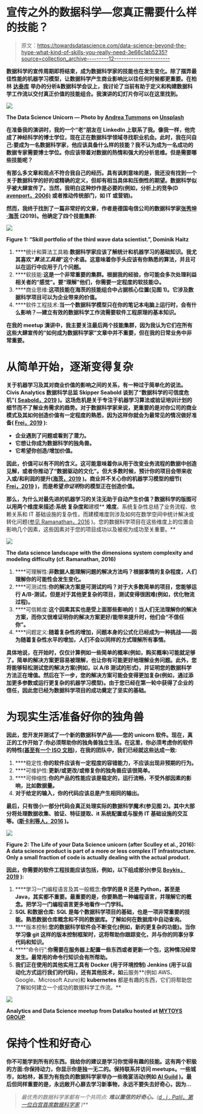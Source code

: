 # 宣传之外的数据科学—您真正需要什么样的技能？

> 原文：<https://towardsdatascience.com/data-science-beyond-the-hype-what-kind-of-skills-you-really-need-3e66c1ab5235?source=collection_archive---------12----------------------->

**数据科学的宣传周期即将结束，成为数据科学家的技能也在发生变化。除了摆弄最佳性能的机器学习模型，让数据科学产生商业影响比以往任何时候都更重要。在柏林** [**达泰库**](https://www.dataiku.com/) **举办的分析&数据科学会议上，我讨论了当前有助于定义和构建数据科学工作流以交付真正价值的技能组合。我演讲的幻灯片你可以在这里找到**[](https://www.slideshare.net/SebastianBRose/data-science-beyond-the-hype-what-kind-of-skills-do-you-really-need)****。****

**![](img/94bc98d02af52b13510589bf904ebc88.png)**

**The Data Science Unicorn — Photo by [Andrea Tummons](https://unsplash.com/@krewellah87?utm_source=medium&utm_medium=referral) on [Unsplash](https://unsplash.com?utm_source=medium&utm_medium=referral)**

**在准备我的演讲时，我的一个“老”朋友在 LinkedIn 上联系了我。像我一样，他完成了神经科学的博士学位，现在正在数据科学领域寻找职业机会。此时，我在问自己:要成为一名数据科学家，他应该具备什么样的技能？我不认为成为一名成功的数据专家需要博士学位。你应该带着对数据的热情和强大的分析思维。但是需要哪些技能呢？**

**有那么多文章和观点不符合我自己的经历。具有讽刺意味的是，我还没有找到一个关于数据科学的好的或精确的定义，但却有相当具体和压倒性的期望。数据科学似乎被大肆宣传了。当然，我明白这种炒作是必要的(例如，分析上的竞争(D [avenport，2006)](https://hbr.org/2006/01/competing-on-analytics) 或者推动传统部门，如 IT 或营销)。**

**然而，我终于找到了一篇非常好的文章，作者是德国电信公司的数据科学家[张秀坤·海茨](/the-third-wave-data-scientist-1421df7433c9) (2019)。他确定了四个技能集群:**

**![](img/b7e8f432e6910b038a160a5ea0f55e34.png)**

****Figure 1:** “Skill portfolio of the third wave data scientist.”, Dominik Haitz**

1.  ****统计和算法工具箱:**数据科学家应该了解统计和机器学习的基础知识。我尤其喜欢“*算法工具箱*”这个术语。这意味着你手头应该有你熟悉的算法，并且可以在运行中应用于几个问题。**
2.  ****软技能:**这是一个非常重要的集群。根据我的经验，你可能会多次处理利益相关者的“感觉”。要“理解”他们，你需要一定程度的软技能😉。**
3.  ****商业思维:**这项技能在海茨的技能组合中占据核心位置(见图 1)。它涉及数据科学项目可以为企业带来的价值。**
4.  ****软件工程技术:**当一个数据科学模型只在你的笔记本电脑上运行时，会有什么影响？—建立有效的数据科学工作流需要软件工程原理的基本知识。**

**在我的 meetup 演讲中，我主要关注最后两个技能集群，因为我认为它们在所有这些大肆宣传的“如何成为数据科学家”文章中并不重要，但在我的日常业务中非常重要。**

# **从简单开始，逐渐变得复杂**

**关于机器学习及其对商业价值的影响之间的关系，有一种过于简单化的说法。Civis Analytics 数据科学总监 Skipper Seabold 谈到了“数据科学的可信度危机”( [Seabold，2019](https://www.datacamp.com/community/blog/credibility-crisis-in-data-science) )。这场危机是关于专注于机器学习算法或验证培训计划的细节而不了解业务需求的趋势。对于数据科学家来说，更重要的是对你公司的商业模式及其如何创造价值有一定程度的熟悉，因为这样你就会为最常见的情况做好准备( [Frei，2019](/why-the-data-science-venn-diagram-is-misleading-16751f852063) ):**

*   **企业遇到了问题或看到了潜力。**
*   **它想让你成为数据科学的独角兽。**
*   **它希望你创造/增加价值。**

**因此，价值可以有不同的含义。这可能意味着你从用于改变业务流程的数据中创造见解，或者你推动了“数据驱动的文化”。但大多数时候，预计你的项目会带来收入或/和利润的提升([海茨，2019](/the-third-wave-data-scientist-1421df7433c9) )。商业并不关心你的机器学习模型的细节( [Frei，2019](/why-the-data-science-venn-diagram-is-misleading-16751f852063) )，而是希望*你证明*你的模型正在创造价值。**

**那么，为什么对最先进的机器学习的关注无助于自动产生价值？数据科学的版图可以用两个维度来描述:**系统** **复杂度**和**建模** **难度**。系统复杂性总结了业务流程、依赖关系和 IT 基础设施的复杂性，而建模难度则涉及如何在数学空间中统计解决或转化问题([参见 Ramanathan，2016](https://medium.com/@anandr42/the-data-science-delusion-7759f4eaac8e) )。您的数据科学项目在这些维度上的位置会影响几个因素，这些因素对于您的项目成功以及被视为成功至关重要。**

**![](img/131812a3df3f94bc82468e00b23c8088.png)**

**The data science landscape with the dimensions system complexity and modeling difficulty (cf. Ramanathan, 2016)**

1.  ****可理解性:**非数据人能理解问题的解决方法吗？根据事情的复杂程度，人们理解你的可能性会发生变化。**
2.  ****可测试性:**你的解决方案是可测试的吗？对于大多数简单的项目，您能够运行 A/B-测试，但是对于其他更复杂的项目，测试变得很困难(例如，优化物流过程)。**
3.  ****可信赖度:**这个因素其实也是受上面那些影响的！当人们无法理解你的解决方案，而你又很难证明你的解决方案更好/能带来提升时，他们会“不信任你”。**
4.  ****问题定义:**随着复杂性的增加，问题本身的公式化已经成为一种挑战——因为随着复杂性水平的增加，人们不会以同样的方式理解所有事情。**

**具体地说，在开始时，仅仅计算例如一些简单的概率(例如，购买概率)可能就足够了。简单的解决方案更容易被理解，也让你有可能更好地理解业务问题。此外，您将能够轻松测试您的解决方案(例如，以 A/B 测试的形式)，并证明您的数据科学方法正在增值。然后在下一步，您的解决方案可能会变得更加复杂(例如，通过添加更多参数或运行更复杂的机器学习模型)。由于您已经在第一轮中获得了企业的信任，因此您已经为数据科学项目的成功奠定了坚实的基础。**

# **为现实生活准备好你的独角兽**

**因此，您开发并测试了一个新的数据科学产品——您的 unicorn 软件。现在，真正的工作开始了:你必须帮助你的独角兽独立生活。在这里，你必须考虑你的软件的特性([甚至有一个 ISO 文档](http://www.sqa.net/iso9126.html))，在我的团队中，我们已经就这些达成一致:**

1.  ****稳定性:**你的软件应该有一定程度的容错能力，不应该出现非预期的行为。**
2.  ****可维护性:**更新/或更改/或修复你的独角兽应该很简单。**
3.  ****可伸缩性:**你的产品的性能应该是稳定的，运行流畅，不受外部因素的影响，比如数据量。**
4.  **对于给定的输入，你的代码应该总是产生相同的输出。**

**最后，只有很小一部分代码会真正处理实际的数据科学魔术(参见图 2)。其中大部分将处理数据收集、验证、特征提取、it 系统配置或与服务 IT 基础设施的交互等。([斯卡利等人，2016](http://wiki.esipfed.org/images/5/5f/NIPS-5656-hidden-technical-debt-in-machine-learning-systems.pdf) )。**

**![](img/00048fe49efbbc2c78be30eed84d9a16.png)**

**Figure 2: The Life of your Data Science unicorn (after Sculley et al., 2016): A data science product is part of a more or less complex IT infrastructure. Only a small fraction of code is actually dealing with the actual product.**

**因此，你需要的软件工程技能应该包括，例如，以下组成部分(参见 [Boykis，2019](http://veekaybee.github.io/2019/02/13/data-science-is-different/) ):**

1.  ****学习一门编程语言及其一般概念:**你学的是 R 还是 Python，甚至是 Java，其实都不重要。最重要的是，你要熟悉一种编程语言，并理解它的概念。把学习一门编程语言更多地看作一门学科。**
2.  ****SQL 和数据仓库:** SQL 是每个数据科学项目的基础，也是一项非常重要的技能。熟悉数据仓库概念和不同的数据库。了解如何在数据库中自动查询。**
3.  ****版本控制:**您的数据科学软件会不断变化(例如，新的更复杂的功能)。当你学习像 git 这样的版本控制框架时，这将帮助你跟踪变化，并与你的同事分享代码和知识。**
4.  ****“命令行”:**你需要在服务器上配置一些东西或者更新一个包，这种情况经常发生。最常用的命令行知识会有所帮助。**
5.  **我们正在使用的其他实用工具有 **Docker** (用于环境控制) **Jenkins** (用于以自动化方式运行我们的代码)，还有其他技术，如**云服务**(例如 AWS、Google、Microsoft Azure)和 **kubernetes** 都是有趣的东西，它们将帮助您了解如何建立一个成功的数据科学工作流。**

**![](img/3595903710ddef3523624c8990455d94.png)**

**Analytics and Data Science meetup from DataIku hosted at [MYTOYS GROUP](https://mytoysgroup.jobs/en/)**

# **保持个性和好奇心**

**你不可能学到所有的东西。我给你的建议是学习你觉得有趣的技能。这有两个积极的方面:你保持动力，你显示你是独一无二的。保持联系并访问 meetups。一些城市，如柏林，甚至为有抱负的数据科学家举办一些晚宴活动(例如 [AI Guild](https://www.theguild.ai/) )。最后但同样重要的是，永远敞开心扉去学习新事物，永远不要失去好奇心，因为…**

> ***最优秀的数据科学家都有一个共同点:* ***难以置信的好奇心。****(*[*d . j . Palil，第一位白宫首席数据科学家*](https://www.sciencefriday.com/articles/10-questions-for-the-nations-first-chief-data-scientist/) *)***